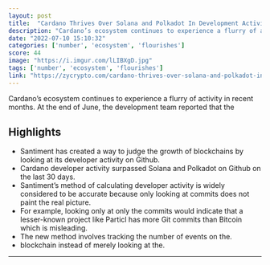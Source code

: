 ```yaml
---
layout: post
title:  "Cardano Thrives Over Solana and Polkadot In Development Activity As ADA Ecosystem Flourishes"
description: "Cardano’s ecosystem continues to experience a flurry of activity in recent months. At the end of June, the development team reported that the"
date: "2022-07-10 15:10:32"
categories: ['number', 'ecosystem', 'flourishes']
score: 44
image: "https://i.imgur.com/lLIBXgD.jpg"
tags: ['number', 'ecosystem', 'flourishes']
link: "https://zycrypto.com/cardano-thrives-over-solana-and-polkadot-in-development-activity-as-ada-ecosystem-flourishes/"
---
```


Cardano’s ecosystem continues to experience a flurry of activity in recent months. At the end of June, the development team reported that the

## Highlights

- Santiment has created a way to judge the growth of blockchains by looking at its developer activity on Github.
- Cardano developer activity surpassed Solana and Polkadot on Github on the last 30 days.
- Santiment’s method of calculating developer activity is widely considered to be accurate because only looking at commits does not paint the real picture.
- For example, looking only at only the commits would indicate that a lesser-known project like Particl has more Git commits than Bitcoin which is misleading.
- The new method involves tracking the number of events on the.
- blockchain instead of merely looking at the.

---
